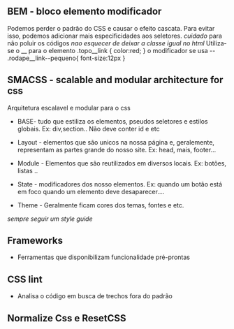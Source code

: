## BEM - bloco elemento modificador
Podemos perder o padrão do CSS e causar o efeito cascata. Para evitar isso, podemos adicionar mais especificidades aos seletores.
*cuidado* para não poluir os códigos
*nao esquecer de deixar a classe igual no html*
 Utiliza-se o __ para o elemento
 .topo__link {
    color:red;
 }
o modificador se usa --
.rodape__link--pequeno{
    font-size:12px
}

## SMACSS - scalable and modular architecture for css
Arquitetura escalavel e modular para o css 
- BASE- tudo que estiliza os elementos, pseudos seletores e estilos globais. Ex: div,section.. Não deve conter id e etc

- Layout - elementos que são unicos na nossa página e, geralemente, representam as partes grande do nosso site. Ex: head, mais, footer...

- Module - Elementos que são reutilizados em diversos locais. Ex: botões, listas ..

- State - modificadores dos nosso elementos. Ex: quando um botão está em foco quando um elemento deve desaparecer....

- Theme - Geralmente ficam cores dos temas, fontes e etc.

*sempre seguir um style guide*


## Frameworks
- Ferramentas que disponibilizam funcionalidade pré-prontas 

## CSS lint
- Analisa o código em busca de trechos fora do padrão 

## Normalize Css e ResetCSS